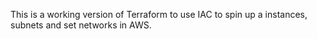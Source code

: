 This is a working version of Terraform to use IAC to spin up a instances, subnets and set networks in AWS.

